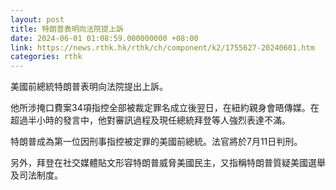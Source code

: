 ```yaml
---
layout: post
title: 特朗普表明向法院提上訴
date: 2024-06-01 01:08:59.000000000 +08:00
link: https://news.rthk.hk/rthk/ch/component/k2/1755627-20240601.htm
categories: rthk
---
```


美國前總統特朗普表明向法院提出上訴。

他所涉掩口費案34項指控全部被裁定罪名成立後翌日，在紐約親身會晤傳媒。在超過半小時的發言中，他對審訊過程及現任總統拜登等人強烈表達不滿。

特朗普成為第一位因刑事指控被定罪的美國前總統。法官將於7月11日判刑。

另外，拜登在社交媒體貼文形容特朗普威脅美國民主，又指稱特朗普質疑美國選舉及司法制度。
